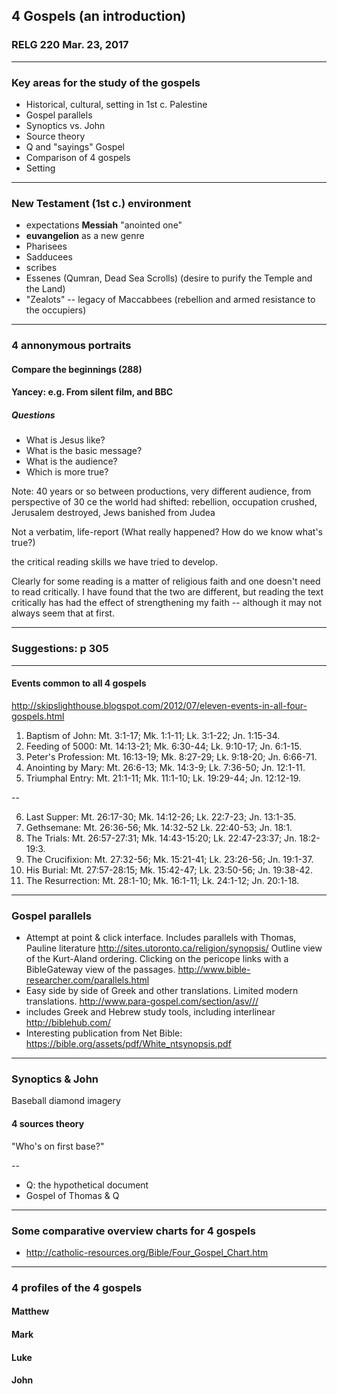 ## 4 Gospels (an introduction)
### RELG 220 Mar. 23, 2017

---

### Key areas for the study of the gospels

- Historical, cultural, setting in 1st c. Palestine
- Gospel parallels
- Synoptics vs. John
- Source theory
- Q and "sayings" Gospel
- Comparison of 4 gospels
- Setting

---
### New Testament (1st c.) environment

- expectations **Messiah** "anointed one"
- **euvangelion** as a new genre
- Pharisees
- Sadducees
- scribes
- Essenes (Qumran, Dead Sea Scrolls) (desire to purify the Temple and the Land)
- "Zealots" -- legacy of Maccabbees (rebellion and armed resistance to the occupiers)

--- 

### 4 **annonymous** portraits

#### Compare the beginnings (288)

#### Yancey: e.g. From silent film, and BBC

##### Questions

- What is Jesus like?
- What is the basic message?
- What is the audience?
- Which is more true?

Note:
40 years or so between productions, very different audience, from perspective of 30 ce the world had shifted: rebellion, occupation crushed, Jerusalem destroyed, Jews banished from Judea

Not a verbatim, life-report (What really happened? How do we know what's true?)

the critical reading skills we have tried to develop.

Clearly for some reading is a matter of religious faith and one doesn't need to read critically. I have found that the two are different, but reading the text critically has had the effect of strengthening my faith -- although it may not always seem that at first.

---

### Suggestions: p 305

---

#### Events common to all 4 gospels

http://skipslighthouse.blogspot.com/2012/07/eleven-events-in-all-four-gospels.html

1)   Baptism of John:  Mt. 3:1-17; Mk. 1:1-11; Lk. 3:1-22; Jn. 1:15-34.  
2)   Feeding of 5000:  Mt. 14:13-21; Mk. 6:30-44; Lk. 9:10-17; Jn. 6:1-15.  
3)   Peter's Profession:  Mt. 16:13-19; Mk. 8:27-29; Lk. 9:18-20; Jn. 6:66-71.  
4)   Anointing by Mary:  Mt. 26:6-13; Mk. 14:3-9; Lk. 7:36-50; Jn. 12:1-11.  
5)   Triumphal Entry:  Mt. 21:1-11; Mk. 11:1-10; Lk. 19:29-44; Jn. 12:12-19.  

--

6)   Last Supper:  Mt. 26:17-30; Mk. 14:12-26; Lk. 22:7-23; Jn. 13:1-35.  
7)   Gethsemane:  Mt. 26:36-56; Mk. 14:32-52 Lk. 22:40-53; Jn. 18:1.  
8)   The Trials:  Mt. 26:57-27:31; Mk. 14:43-15:20; Lk. 22:47-23:37; Jn. 18:2-19:3.  
9)   The Crucifixion:  Mt. 27:32-56; Mk. 15:21-41; Lk. 23:26-56; Jn. 19:1-37.  
10) His Burial:  Mt. 27:57-28:15; Mk. 15:42-47; Lk. 23:50-56; Jn. 19:38-42.  
11) The Resurrection:  Mt. 28:1-10; Mk. 16:1-11; Lk. 24:1-12; Jn. 20:1-18.

---

### Gospel parallels
- Attempt at point & click interface. Includes parallels with Thomas, Pauline literature http://sites.utoronto.ca/religion/synopsis/ Outline view of the Kurt-Aland ordering. Clicking on the pericope links with a BibleGateway view of the passages. http://www.bible-researcher.com/parallels.html
- Easy side by side of Greek and other translations. Limited modern translations. http://www.para-gospel.com/section/asv///
- includes Greek and Hebrew study tools, including interlinear http://biblehub.com/
- Interesting publication from Net Bible: https://bible.org/assets/pdf/White_ntsynopsis.pdf

---

### Synoptics & John

Baseball diamond imagery

#### 4 sources theory

"Who's on first base?"

--

- Q: the hypothetical document
- Gospel of Thomas & Q

---

### Some comparative overview charts for 4 gospels

- http://catholic-resources.org/Bible/Four_Gospel_Chart.htm

---

### 4 profiles of the 4 gospels

#### Matthew
#### Mark
#### Luke
#### John
